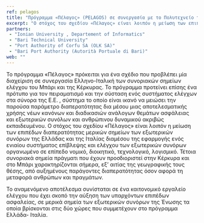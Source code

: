```yaml
---
ref: pelagos
title: "Πρόγραμμα «Πέλαγος» (PELAGOS) σε συνεργασία με το Πολυτεχνείο του Μπάρι (Πρόγραμμα Κοινοτικής Πρωτοβουλίας INTERREG IIIA Ελλάδα- Ιταλία 2000-2006 – ΜΕΤΡΟ: 002 – Εξέλιξη και ενίσχυση των συστημάτων επιτήρησης, ασφαλείας και ελέγχου)"
excerpt: "Ο στόχος του σχεδίου «Πέλαγος» είναι λοιπόν η μείωση των επιπέδων διαπερατότητας μερικών σημείων των εξωτερικών συνόρων της Ελλάδας και της Ιταλίας διαμέσου της εφαρμογής ενός ενιαίου συστήματος επίβλεψης και ελέγχου των εξωτερικών συνόρων οργανωμένο σε επίπεδο νομικό, διοικητικό, τεχνολογικό, λογισμικό. Τέτοια συνοριακά σημεία πράγματι που έχουν προσδιοριστεί στην Κέρκυρα και στο Μπάρι χαρακτηρίζονται σήμερα, εξ’ αιτίας της γεωγραφικής τους θέσης, από αυξημένους παράγοντες διαπερατότητας όσον αφορά τη μεταφορά ανθρώπων και πραγμάτων."
partners:
 - "Ionian University , Departement of Informatics"
 - "Bari Technical University"
 - "Port Authority of Corfu SA (OLK SA)"
 - "Bari Port Authority (Autorità Portuale di Bari)"
web: ""
---
```


Το πρόγραμμα «Πέλαγος» πρόκειται για ένα σχέδιο που προβλέπει μία διαχείριση σε συνεργασία Ελληνο-Ιταλική των συνοριακών σημείων ελέγχου του Μπάρι και της Κέρκυρας. Το πρόγραμμα προτείνει επίσης ένα πρότυπο για τον πειραματισμό και την σύσταση ενός συστήματος ελέγχων στα σύνορα της Ε.Ε. , σύστημα το οποίο είναι ικανό να μειώσει την παρούσα παράμετρο διαπερατότητας δια μέσου μιας αποτελεσματικής χρήσης νέων κανόνων και διαδικασιών ανάλογων θεμάτων ασφάλειας και εξωτερικών συνόλων και ανθρώπινου δυναμικού ακριβώς εκπαιδευμένου.
Ο στόχος του σχεδίου «Πέλαγος» είναι λοιπόν η μείωση των επιπέδων διαπερατότητας μερικών σημείων των εξωτερικών συνόρων της Ελλάδας και της Ιταλίας διαμέσου της εφαρμογής ενός ενιαίου συστήματος επίβλεψης και ελέγχου των εξωτερικών συνόρων οργανωμένο σε επίπεδο νομικό, διοικητικό, τεχνολογικό, λογισμικό. Τέτοια συνοριακά σημεία πράγματι που έχουν προσδιοριστεί στην Κέρκυρα και στο Μπάρι χαρακτηρίζονται σήμερα, εξ’ αιτίας της γεωγραφικής τους θέσης, από αυξημένους παράγοντες διαπερατότητας όσον αφορά τη μεταφορά ανθρώπων και πραγμάτων.

Το αναμενόμενο αποτέλεσμα συνίσταται σε ένα καιτονομικό εργαλείο ελέγχου που έχει σκοπό την αύξηση των υπαρχόντων επιπέδων ασφαλείας, σε μερικά σημεία των εξωτερικών συνόρων της Ένωσης τα οποία βρίσκονται στις δύο χώρες που συμμετέχουν στο πρόγραμμα Ελλάδα- Ιταλία.
